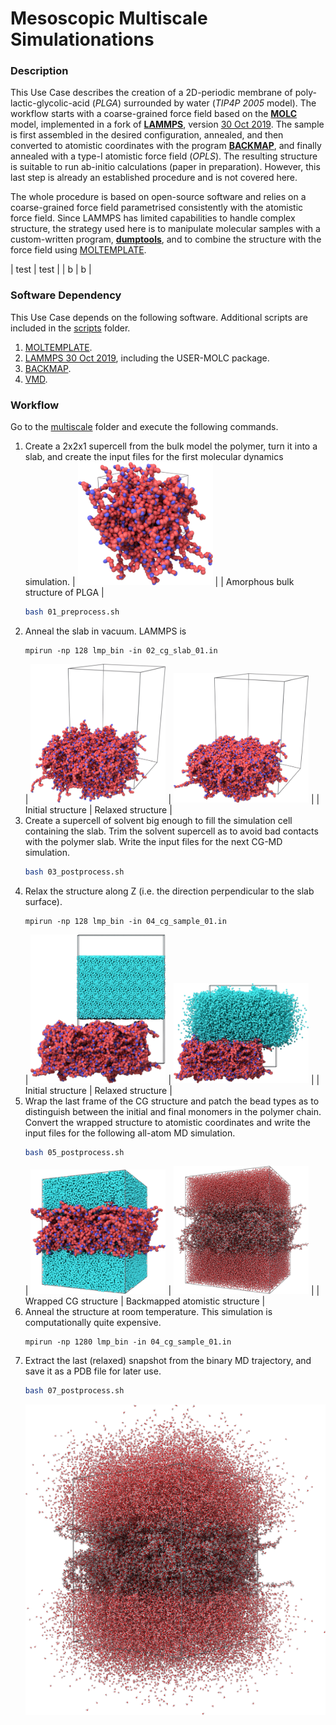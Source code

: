 Mesoscopic Multiscale Simulationations
==

###  Description

This Use Case describes the creation of a 2D-periodic membrane of poly-lactic-glycolic-acid (*PLGA*)
surrounded by water (*TIP4P 2005* model). The workflow starts with a coarse-grained force field
based on the [**MOLC**](https://doi.org/10.1039/c9cp04120f) model, implemented in a
fork of [**LAMMPS**](https://lammps.org), version [30 Oct 2019](https://github.com/matteoeghirotta/lammps-30Oct19).
The sample is first assembled in the desired configuration, annealed, and then converted to
atomistic coordinates with the program [**BACKMAP**](https://github.com/matteoeghirotta/backmap_legacy), and
finally annealed with a type-I atomistic force field (*OPLS*). The resulting structure is suitable to run
ab-initio calculations (paper in preparation). However, this last step is already an established procedure
and is not covered here.

The whole procedure is based on open-source software and relies on a coarse-grained force field parametrised
consistently with the atomistic force field. Since LAMMPS has limited capabilities to handle complex structure,
the strategy used here is to manipulate molecular samples with a custom-written program, [**dumptools**](./scripts/dumptools.pl), and to combine the structure with the force field using [MOLTEMPLATE](https://github.com/jewettaij/moltemplate).

| test | test |
| b    | b    |


### Software Dependency

This Use Case depends on the following software. Additional scripts are included in the
[scripts](./scripts/) folder.
1. [MOLTEMPLATE](https://github.com/jewettaij/moltemplate).
2. [LAMMPS 30 Oct 2019](https://github.com/matteoeghirotta/lammps-30Oct19), including the USER-MOLC package.
3. [BACKMAP](https://github.com/matteoeghirotta/backmap_legacy).
4. [VMD](http://www.ks.uiuc.edu/Research/vmd/).

### Workflow

Go to the [multiscale](./multiscale/) folder and execute the following commands.

1. Create a 2x2x1 supercell from the bulk model the polymer, turn it into a slab, and create the input files
   for the first molecular dynamics simulation.
   | <img src="images/plga_cg_amorphous.png" alt="plga_cg_amorphous.dump" width="45%"/> | 
   | Amorphous bulk structure of PLGA |
   ```sh
   bash 01_preprocess.sh
   ```
2. Anneal the slab in vacuum. LAMMPS is
   ```
   mpirun -np 128 lmp_bin -in 02_cg_slab_01.in
   ```
   | <img src="images/02_cg_slab_01.png" alt="01_slab_f1000000.dump" width="45%"/> | <img src="images/02_cg_slab_02.png" alt="02_cg_slab_01.dump" width="45%"/> |
   | Initial structure | Relaxed structure |
3. Create a supercell of solvent big enough to fill the simulation cell containing the slab. Trim the solvent supercell as to avoid bad contacts with the polymer slab. Write the input files for the next CG-MD simulation.
   ```sh
   bash 03_postprocess.sh
   ```
4. Relax the structure along Z (i.e. the direction perpendicular to the slab surface).
   ```
   mpirun -np 128 lmp_bin -in 04_cg_sample_01.in
   ```
   | <img src="images/04_cg_sample_01.png" alt="03_merged.dump" width="45%"/> | <img src="images/04_cg_sample_02.png" alt="04_cg_sample_01.dump" width="45%"/> | 
   | Initial structure | Relaxed structure |
5. Wrap the last frame of the CG structure and patch the bead types as to distinguish between the initial and final monomers in the polymer chain. Convert the wrapped structure to atomistic coordinates and write the input files for the following all-atom MD simulation.
   ```sh
   bash 05_postprocess.sh
   ```
   | <img src="images/04_cg_sample_03.png" alt="04_cg_sample_01_f100000.dump" width="45%"/> | <img src="images/05_sample_aa.png" alt="05_sample_aa.pdb" width="45%"/> | 
   | Wrapped CG structure | Backmapped atomistic structure |
6. Anneal the structure at room temperature. This simulation is computationally quite expensive.
   ```
   mpirun -np 1280 lmp_bin -in 04_cg_sample_01.in
   ```
7. Extract the last (relaxed) snapshot from the binary MD trajectory, and save it as a PDB file for later use.
   ```sh
   bash 07_postprocess.sh
   ```
   ![Relaxed atomistic sample](./images/06_aa_sample_01.png)

